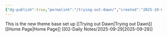 ```yaml
---
{"dg-publish":true,"permalink":"/trying-out-dawn/","created":"2025-10-01T14:36:12.212-04:00","updated":"2025-10-03T18:44:26.095-04:00"}
---
```




This is the new theme base set up
[[Trying out Dawn\|Trying out Dawn]]
[[Home Page\|Home Page]]
[[02-Daily Notes/2025-09-29\|2025-09-29]]